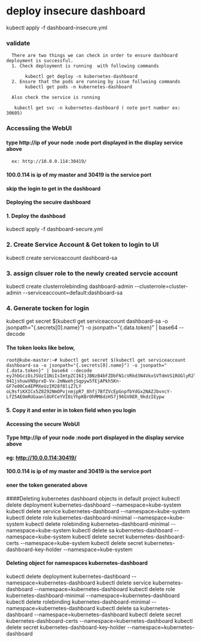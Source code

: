 # deploy insecure dashboard
   kubectl apply -f dashboard-insecure.yml
### validate
```
  There are two things we can check in order to ensure dashboard deployment is successful. 
  1. Check deployment is running  with following commands

       kubectl get deploy -n kubernetes-dashboard
  2. Ensure that the pods are running by issue follwoing commands
       kubectl get pods -n kubernetes-dashboard

  Also check the service is running 

   kubectl get svc -n kubernetes-dashboard ( note port number ex: 30605)

```

### Accessiing the WebUI
####  type http://ip of your node :node port displayed in the display service above
      ex: http://10.0.0.114:30419/

#### 100.0.114 is ip of my master and 30419 is the service port

####    skip the login to get in  the dashboard     



#### Deploying the secuire dashboard

#### 1. Deploy the dashboad   
kubectl apply -f dashboard-secure.yml

### 2. Create Service Account & Get token to login to UI
kubectl create serviceaccount dashboard-sa

### 3. assign clsuer role to the newly created servcie account
kubectl create clusterrolebinding dashboard-admin --clusterrole=cluster-admin --serviceaccount=default:dashboard-sa


### 4. Generate tocken for login 
kubectl get secret $(kubectl get serviceaccount dashboard-sa -o jsonpath="{.secrets[0].name}") -o jsonpath="{.data.token}" | base64 --decode


#### The token looks like below, 

```
root@kube-master:~# kubectl get secret $(kubectl get serviceaccount dashboard-sa -o jsonpath="{.secrets[0].name}") -o jsonpath="{.data.token}" | base64 --decode
eyJhbGciOiJSUzI1NiIsImtpZCI6IjJBNzB4bFZDbFN1cVRkd3N4VkxSVTdmVS1ROGlyR2l5WVl4ZHZ0UVkyNHcifQ.eyJpc3MiOiJrdWJlcm5ldGVzL3NlcnZpY2VhY2NvdW50Iiwia3ViZXJuZXRlcy5pby9zZXJ2aWNlYWNjb3VudC9uYW1lc3BhY2UiOiJkZWZhdWx0Iiwia3ViZXJuZXRlcy5pby9zZXJ2aWNlYWNjb3VudC9zZWNyZXQubmFtZSI6ImRhc2hib2FyZC1zYS10b2tlbi16YjJ3cSIsImt1YmVybmV0ZXMuaW8vc2VydmljZWFjY291bnQvc2VydmljZS1hY2NvdW50Lm5hbWUiOiJkYXNoYm9hcmQtc2EiLCJrdWJlcm5ldGVzLmlvL3NlcnZpY2VhY2NvdW50L3NlcnZpY2UtYWNjb3VudC51aWQiOiI2MjJkZDhhMC02ZjBlLTQyMzAtYmRmNy1iY2UzM2I1MGRmYjkiLCJzdWIiOiJzeXN0ZW06c2VydmljZWFjY291bnQ6ZGVmYXVsdDpkYXNoYm9hcmQtc2EifQ.MrkHfl7zvAT7u7xb2eCcSmJZL6ieJlO7AcK2ho_GxslAYCzLHI8jubynoBXADqhHf6H4ej4beXJNjrMTmqWdGE11reGm9WOtoYs_R4kCoAExMVNcSXqKYjfcRbRIYPh7jprVjwkW9h2lqtAW5L2w-941jshuwVN9prxD-Vx-2mNwehjSqpyw5fEjAPkh5Kn-GF7e00Ce4EPMXeUzIM28f8liZ7LY oL9sfiKXICx5Z8Z92NmOPvjnmjpR7_8hfj7BfZVcEpGnpfbYdGx2NAZJbvncY-LfZ5AEOmRUGaanl8UFCeYVI0iYhpKBrOhMM8dzH57j96GV0ER_9kdzIEypw

```

#### 5. Copy it and enter in in token field when you login 



####  Accessing the secure WebUI

####  Type http://ip of your node :node port displayed in the display service above
####  eg: http://10.0.0.114:30419/

#### 100.0.114 is ip of my master and 30419 is the service port

####    ener the token generated above 


####Deleting kubernetes dashboard objects in default project
kubectl delete deployment kubernetes-dashboard --namespace=kube-system
kubectl delete service kubernetes-dashboard --namespace=kube-system
kubectl delete role kubernetes-dashboard-minimal --namespace=kube-system
kubectl delete rolebinding kubernetes-dashboard-minimal --namespace=kube-system
kubectl delete sa kubernetes-dashboard --namespace=kube-system
kubectl delete secret kubernetes-dashboard-certs --namespace=kube-system
kubectl delete secret kubernetes-dashboard-key-holder --namespace=kube-system

#### Deleting object for namespaces kubernetes-dashboard
kubectl delete deployment kubernetes-dashboard --namespace=kubernetes-dashboard
kubectl delete service kubernetes-dashboard --namespace=kubernetes-dashboard
kubectl delete role kubernetes-dashboard-minimal --namespace=kubernetes-dashboard
kubectl delete rolebinding kubernetes-dashboard-minimal --namespace=kubernetes-dashboard
kubectl delete sa kubernetes-dashboard --namespace=kubernetes-dashboard
kubectl delete secret kubernetes-dashboard-certs --namespace=kubernetes-dashboard
kubectl delete secret kubernetes-dashboard-key-holder --namespace=kubernetes-dashboard
